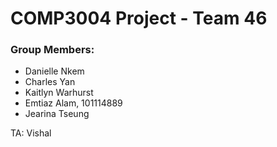 # COMP3004 Project - Team 46
### Group Members:

- Danielle Nkem
- Charles Yan
- Kaitlyn Warhurst
- Emtiaz Alam, 101114889
- Jearina Tseung

TA: Vishal

